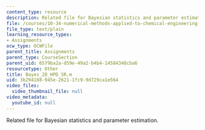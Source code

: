 ```yaml
---
content_type: resource
description: Related file for Bayesian statistics and parameter estimation.
file: /courses/10-34-numerical-methods-applied-to-chemical-engineering-fall-2005/3b294188945e26211fc99d729ca1e564_Bayes_2D_HPD_SR.m
file_type: text/plain
learning_resource_types:
- Assignments
ocw_type: OCWFile
parent_title: Assignments
parent_type: CourseSection
parent_uid: 6579ba2a-d59e-49a2-b4b4-14584348cba6
resourcetype: Other
title: Bayes_2D_HPD_SR.m
uid: 3b294188-945e-2621-1fc9-9d729ca1e564
video_files:
  video_thumbnail_file: null
video_metadata:
  youtube_id: null
---
```

Related file for Bayesian statistics and parameter estimation.

